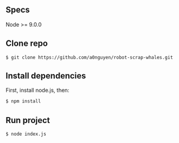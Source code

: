 ## Specs

Node >= 9.0.0

## Clone repo

```
$ git clone https://github.com/a0nguyen/robot-scrap-whales.git
```

## Install dependencies

First, install node.js, then:

```sh
$ npm install
```

## Run project

```sh
$ node index.js
```
